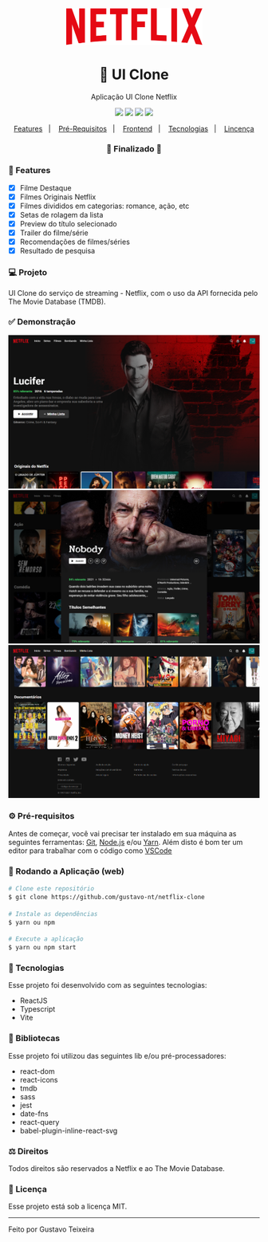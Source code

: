 <h4 align="center">
  <img src="https://github.com/gustavo-nt/netflix-clone/blob/master/src/assets/logo.png" alt="logo" height="75"/>
</h4>

<h1 align="center">
    🚀 UI Clone
</h1>

<p align="center">Aplicação UI Clone Netflix</p>

<p align="center">
  <img src="https://img.shields.io/badge/react%20version-16.8.0-informational"/>
  <img src="https://img.shields.io/badge/next%20version-latest-important" />
  <img src="https://img.shields.io/badge/last%20commit-february-blue" />
  <img src="https://img.shields.io/badge/license-MIT-success"/>
</p>

<p align="center">
  <a href="#-features">Features</a>&nbsp;&nbsp;&nbsp;|&nbsp;&nbsp;&nbsp;
  <a href="#-pré-requisitos">Pré-Requisitos</a>&nbsp;&nbsp;&nbsp;|&nbsp;&nbsp;&nbsp;
  <a href="#-rodando-a-aplicação-web">Frontend</a>&nbsp;&nbsp;&nbsp;|&nbsp;&nbsp;&nbsp;
  <a href="#-tecnologias">Tecnologias</a>&nbsp;&nbsp;&nbsp;|&nbsp;&nbsp;&nbsp;
  <a href="#-licença">Lincença</a>
</p>

<h3 align="center"> 
🚧  Finalizado  🚧
</h3>

### 📎 Features

- [x] Filme Destaque
- [x] Filmes Originais Netflix
- [x] Filmes divididos em categorias: romance, ação, etc
- [x] Setas de rolagem da lista
- [x] Preview do título selecionado
- [x] Trailer do filme/série
- [x] Recomendações de filmes/séries
- [x] Resultado de pesquisa

### 💻 Projeto

UI Clone do serviço de streaming - Netflix, com o uso da API fornecida pelo The Movie Database (TMDB).

### ✅ Demonstração

<img src="https://github.com/gustavo-nt/netflix-clone/blob/master/public/github/featured_movie.png" />
<img src="https://github.com/gustavo-nt/netflix-clone/blob/master/public/github/preview_movie.png" />
<img src="https://github.com/gustavo-nt/netflix-clone/blob/master/public/github/movie_rows.png" />

### ⚙ Pré-requisitos

Antes de começar, você vai precisar ter instalado em sua máquina as seguintes ferramentas:
[Git](https://git-scm.com), [Node.js](https://nodejs.org/en/) e/ou [Yarn](https://yarnpkg.com/).
Além disto é bom ter um editor para trabalhar com o código como [VSCode](https://code.visualstudio.com/)

### 📗 Rodando a Aplicação (web)

```bash
# Clone este repositório
$ git clone https://github.com/gustavo-nt/netflix-clone

# Instale as dependências
$ yarn ou npm

# Execute a aplicação
$ yarn ou npm start
```

### 🚀 Tecnologias

Esse projeto foi desenvolvido com as seguintes tecnologias:

- ReactJS
- Typescript
- Vite

### 📕 Bibliotecas

Esse projeto foi utilizou das seguintes lib e/ou pré-processadores:

- react-dom
- react-icons
- tmdb
- sass
- jest
- date-fns
- react-query
- babel-plugin-inline-react-svg

### ⚖ Direitos

Todos direitos são reservados a Netflix e ao The Movie Database.

### 📝 Licença

Esse projeto está sob a licença MIT.

<hr/>

Feito por Gustavo Teixeira

